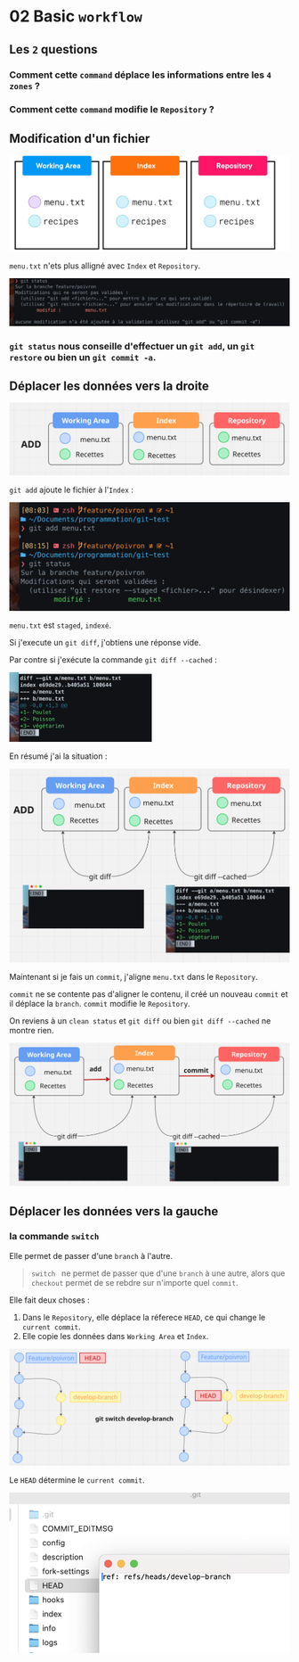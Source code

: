 # 02 Basic `workflow`

## Les `2` questions

### Comment cette `command` déplace les informations entre les `4 zones` ?

### Comment cette `command` modifie le `Repository` ?



## Modification d'un fichier

<img src="assets/modify-file-yyhsnjuiekjhhqqa.png" alt="modify-file-yyhsnjuiekjhhqqa" />

`menu.txt` n'ets plus alligné avec `Index` et `Repository`.

<img src="assets/git-status-yyeeahyytrzyyhgf.png" alt="git-status-yyeeahyytrzyyhgf" />

### `git status` nous conseille d'effectuer un `git add`, un `git restore` ou bien un `git commit -a`.



## Déplacer les données vers la droite

<img src="assets/git-add-ggscxxxvbwgqtttaj.png" alt="git-add-ggscxxxvbwgqtttaj" />

`git add` ajoute le fichier à l'`Index` :

<img src="assets/file-is-staged-rrqvcfadsezrmlknggggg.png" alt="file-is-staged-rrqvcfadsezrmlknggggg" />

`menu.txt` est `staged`, `indexé`.

Si j'execute un `git diff`, j'obtiens une réponse vide.

Par contre si j'exécute la commande `git diff --cached` :

<img src="assets/git-diff-cached-option-yyhgfsdcevtwnjksiuyetra.png" alt="git-diff-cached-option-yyhgfsdcevtwnjksiuyetra" style="zoom:25%;" />

En résumé j'ai la situation :

<img src="assets/summary-git-diff-pplfdrteghsbvcxwwauijhs.png" alt="summary-git-diff-pplfdrteghsbvcxwwauijhs" />

Maintenant si je fais un `commit`, j'aligne `menu.txt` dans le `Repository`.

`commit` ne se contente pas d'aligner le contenu, il créé un nouveau `commit` et  il déplace la `branch`. `commit` modifie le `Repository`.

On reviens à un `clean status` et `git diff` ou bien `git diff --cached` ne montre rien.

<img src="assets/clean-status-ksqvfxrtzunjkia.png" alt="clean-status-ksqvfxrtzunjkia" />



## Déplacer les données vers la gauche

### la commande `switch`

Elle permet de passer d'une `branch` à l'autre.

> `switch ` ne permet de passer que d'une `branch` à une autre, alors que `checkout` permet de se rebdre sur n'importe quel `commit`.

Elle fait deux choses :

1. Dans le `Repository`, elle déplace la réferece  `HEAD`, ce qui change le `current commit`.
2. Elle copie les données dans `Working Area` et `Index`.

<img src="assets/git-switch-command-gdfretbvcgdtrefcvdghytrefdcsx.png" alt="git-switch-command-gdfretbvcgdtrefcvdghytrefdcsx" />

Le `HEAD` détermine le `current commit`.

<img src="assets/head-file-text-pmloiakjshvaaqszeartx.png" alt="head-file-text-pmloiakjshvaaqszeartx" />








